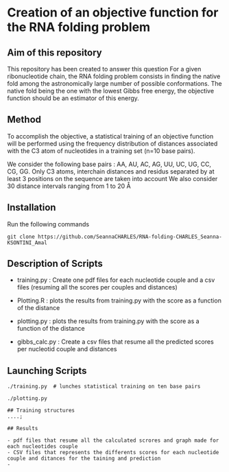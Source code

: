 # Creation of an objective function for the RNA folding problem
## Aim of this repository

This repository has been created to answer this question For a given ribonucleotide chain, the RNA folding problem consists in finding the native fold among the astronomically large number of possible conformations. The native fold being the one with the lowest Gibbs free energy, the objective function should be an estimator of this energy.

## Method 

To accomplish the objective, a statistical training of an objective function will be performed using the frequency distribution of distances associated with the C3 atom of nucleotides in a training set (n=10 base pairs).

We consider the following base pairs : AA, AU, AC, AG, UU, UC, UG, CC, CG, GG. 
Only C3 atoms, interchain distances and residus separated by at least 3 positions on the sequence are taken into account 
We also consider 30 distance intervals ranging from 1 to 20 Å

## Installation

Run the following commands 

```
git clone https://github.com/SeannaCHARLES/RNA-folding-CHARLES_Seanna-KSONTINI_Amal

```

## Description of Scripts

- training.py : Create one pdf files for each nucleotide couple and a csv files (resuming all the scores per couples and distances)

- Plotting.R : plots the results from training.py with the score as a function of the distance 

- plotting.py : plots the results from training.py with the score as a function of the distance 

- gibbs_calc.py : Create a csv files that resume all the predicted scores per nucleotid couple and distances


## Launching Scripts
```
./training.py  # lunches statistical training on ten base pairs 

./plotting.py  

## Training structures
....;

## Results

- pdf files that resume all the calculated scrores and graph made for each nucleotides couple
- CSV files that represents the differents scores for each nucleotide couple and ditances for the taining and prediction
-


